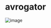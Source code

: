 # avrogator

![image](https://github.com/user-attachments/assets/2a7be8d8-d04c-4259-ac27-1cda1ee75bad)
